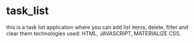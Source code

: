 # task_list

this is a task list application where you can add list items, delete, filter and clear them
technologies used:
HTML, JAVASCRIPT, MATERIALIZE CSS.
